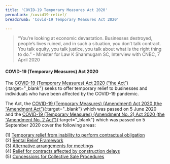 ```yaml
---
title: 'COVID-19 Temporary Measures Act 2020'
permalink: /covid19-relief/
breadcrumb: 'Covid-19 Temporary Measures Act 2020'

---
```


> “You’re looking at economic devastation. Businesses destroyed, people’s lives ruined, and in such a situation, you don’t talk contract. You talk equity, you talk justice, you talk about what is the right thing to do.” - Minister for Law K Shanmugam SC, Interview with CNBC, 7 April 2020
 
#### COVID-19 (Temporary Measures) Act 2020 ####

The [COVID-19 (Temporary Measures) Act 2020 (“the Act”)](https://sso.agc.gov.sg/Act/COVID19TMA2020){:target="_blank"} seeks to offer temporary relief to businesses and individuals who have been affected by the COVID-19 pandemic.
 
The Act, the [COVID-19 (Temporary Measures) (Amendment) Act 2020 (the “Amendment Act”)](https://sso.agc.gov.sg/Acts-Supp/29-2020/Published/20200618?DocDate=20200618){:target="_blank"} which was passed on 5 June 2020 and the [COVID-19 (Temporary Measures) (Amendment No. 2) Act 2020 (the “Amendment No. 2 Act”)](https://sso.agc.gov.sg/Acts-Supp/30-2020/Published/20200922?DocDate=20200922){:target="_blank"} which was passed on 5 September 2020 cover the following areas: 

(1) [Temporary relief from inability to perform contractual obligation](https://www.mlaw.gov.sg/covid19-relief/temporary-relief-from-inability-to-perform-contract)<br>
(2)	[Rental Relief Framework](https://www.mlaw.gov.sg/covid19-relief/rental-relief-framework-for-smes)<br>
(3)	[Alternative arrangements for meetings](https://www.mlaw.gov.sg/covid19-relief/alternative)<br>
(4)	[Relief for contracts affected by construction delays](https://www.mlaw.gov.sg/covid19-relief/relief-for-contracts-construction-delays)<br>
(5)	[Concessions for Collective Sale Procedures](https://www.mlaw.gov.sg/covid19-relief/collective-sale)<br>
